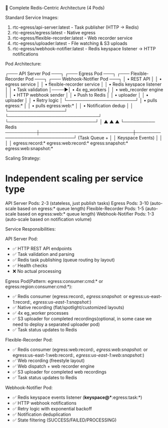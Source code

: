   🎯 Complete Redis-Centric Architecture (4 Pods)

  Standard Service Images:

  1. rtc-egress/api-server:latest - Task publisher (HTTP → Redis)
  2. rtc-egress/egress:latest - Native egress
  3. rtc-egress/flexible-recorder:latest - Web recorder service
  4. rtc-egress/uploader:latest - File watching & S3 uploads
  5. rtc-egress/webhook-notifier:latest - Redis keyspace listener → HTTP notifications

  Pod Architecture:

  ┌─── API Server Pod ───┐     ┌─── Egress Pod ───┐     ┌─── Flexible-Recorder Pod ───┐     ┌─── Webhook-Notifier Pod ───┐
  │ • REST API           │     │ • egress service │     │ • flexible-recorder service │     │ • Redis keyspace listener  │
  │ • Task validation    │────▶│ • 4x eg_workers  │     │ • web_recorder engine       │     │ • HTTP webhook sender      │
  │ • Push to Redis      │     │ • uploader       │     │ • uploader                  │     │ • Retry logic              │
  └──────────────────────┘     │ • pulls egress:* │     │ • pulls egress:web:*        │     │ • Notification dedup       │
           │                   └──────────────────┘     └─────────────────────────────┘     └────────────────────────────┘
           │                           ▲                              ▲                              ▲
           └────────── Redis ──────────┼──────────────────────────────┼──────────────────────────────┘
                (Task Queue +          │                              │
                 Keyspace Events)      │                              │
                                       │                              │
                             egress:record:*                  egress:web:record:*
                             egress:snapshot:*                egress:web:snapshot:*

  Scaling Strategy:

  # Independent scaling per service type
  API Server Pods: 2-3 (stateless, just publish tasks)
  Egress Pods: 3-10 (auto-scale based on egress:* queue length)
  Flexible-Recorder Pods: 1-5 (auto-scale based on egress:web:* queue length)
  Webhook-Notifier Pods: 1-3 (auto-scale based on notification volume)

  Service Responsibilities:

  API Server Pod:

  - ✅ HTTP REST API endpoints
  - ✅ Task validation and parsing
  - ✅ Redis task publishing (queue routing by layout)
  - ✅ Health checks
  - ❌ No actual processing

  Egress Pod(Pattern: egress:consumer:cmd:* or egress:region:consumer:cmd:*):

  - ✅ Redis consumer (egress:record:*, egress:snapshot:* or egress:us-east-1:record:*, egress:us-east-1:snapshot:*)
  - ✅ Native recording (flat/spotlight/customized layouts)
  - ✅ 4x eg_worker processes
  - ✅ S3 uploader for completed recordings(optional, in some case we need to deploy a separated uploader pod)
  - ✅ Task status updates to Redis

  Flexible-Recorder Pod:

  - ✅ Redis consumer (egress:web:record:*, egress:web:snapshot:* or egress:us-east-1:web:record:*, egress:us-east-1:web:snapshot:*)
  - ✅ Web recording (freestyle layout)
  - ✅ Web dispatch + web recorder engine
  - ✅ S3 uploader for completed web recordings
  - ✅ Task status updates to Redis

  Webhook-Notifier Pod:

  - ✅ Redis keyspace events listener (__keyspace@*__:egress:task:*)
  - ✅ HTTP webhook notifications
  - ✅ Retry logic with exponential backoff
  - ✅ Notification deduplication
  - ✅ State filtering (SUCCESS/FAILED/PROCESSING)
